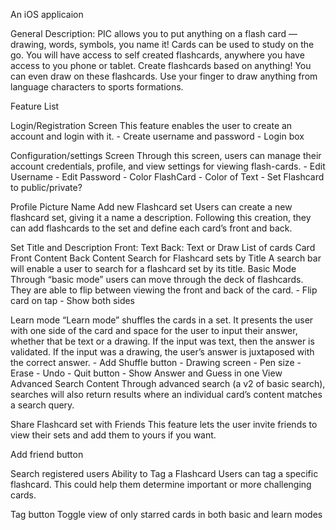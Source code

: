 An iOS applicaion

General Description: PIC allows you to put anything on a flash card — drawing, words, symbols, you name it! Cards can be used to study on the go. You will have access to self created flashcards, anywhere you have access to you phone or tablet. Create flashcards based on anything! You can even draw on these flashcards. Use your finger to draw anything from language characters to sports formations.

Feature List

Login/Registration Screen This feature enables the user to create an account and login with it. - Create username and password - Login box

Configuration/settings Screen Through this screen, users can manage their account credentials, profile, and view settings for viewing flash-cards. - Edit Username - Edit Password - Color FlashCard - Color of Text - Set Flashcard to public/private?

Profile
Picture
Name
Add new Flashcard set Users can create a new flashcard set, giving it a name a description. Following this creation, they can add flashcards to the set and define each card’s front and back.

Set Title and Description
Front: Text
Back: Text or Draw
List of cards
Card
Front Content
Back Content
Search for Flashcard sets by Title A search bar will enable a user to search for a flashcard set by its title.
Basic Mode Through “basic mode” users can move through the deck of flashcards. They are able to flip between viewing the front and back of the card. - Flip card on tap - Show both sides

Learn mode “Learn mode” shuffles the cards in a set. It presents the user with one side of the card and space for the user to input their answer, whether that be text or a drawing. If the input was text, then the answer is validated. If the input was a drawing, the user’s answer is juxtaposed with the correct answer. - Add Shuffle button - Drawing screen - Pen size - Erase - Undo - Quit button - Show Answer and Guess in one View Advanced Search Content Through advanced search (a v2 of basic search), searches will also return results where an individual card’s content matches a search query.

Share Flashcard set with Friends This feature lets the user invite friends to view their sets and add them to yours if you want.

Add friend button

Search registered users
Ability to Tag a Flashcard Users can tag a specific flashcard. This could help them determine important or more challenging cards.

Tag button Toggle view of only starred cards in both basic and learn modes
